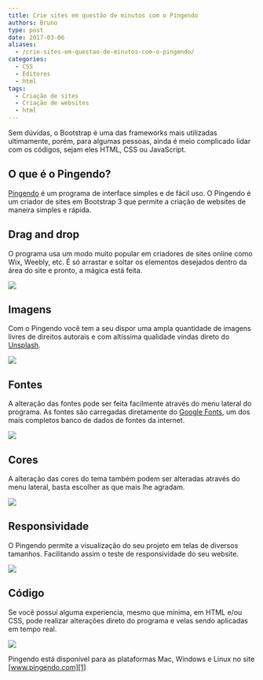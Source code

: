 ```yaml
---
title: Crie sites em questão de minutos com o Pingendo
authors: Bruno
type: post
date: 2017-03-06
aliases: 
  - /crie-sites-em-questao-de-minutos-com-o-pingendo/
categories:
  - CSS
  - Editores
  - html
tags:
  - Criação de sites
  - Criação de websites
  - html
---
```


Sem dúvidas, o Bootstrap é uma das frameworks mais utilizadas ultimamente, porém, para algumas pessoas, ainda é meio complicado lidar com os códigos, sejam eles HTML, CSS ou JavaScript.

## O que é o Pingendo?

[Pingendo][1] é um programa de interface simples e de fácil uso. O Pingendo é um criador de sites em Bootstrap 3 que permite a criação de websites de maneira simples e rápida.

## Drag and drop

O programa usa um modo muito popular em criadores de sites online como Wix, Weebly, etc. É só arrastar e soltar os elementos desejados dentro da área do site e pronto, a mágica está feita.

![][2]

## Imagens

Com o Pingendo você tem a seu dispor uma ampla quantidade de imagens livres de direitos autorais e com altíssima qualidade vindas direto do [Unsplash][3].

![][4]

## Fontes

A alteração das fontes pode ser feita facilmente através do menu lateral do programa. As fontes são carregadas diretamente do [Google Fonts][5], um dos mais completos banco de dados de fontes da internet.

![][6]

## Cores

A alteração das cores do tema também podem ser alteradas através do menu lateral, basta escolher as que mais lhe agradam.

![][7]

## Responsividade

O Pingendo permite a visualização do seu projeto em telas de diversos tamanhos. Facilitando assim o teste de responsividade do seu website.

![][8]

## Código

Se você possuí alguma experiencia, mesmo que mínima, em HTML e/ou CSS, pode realizar alterações direto do programa e velas sendo aplicadas em tempo real.

![][9]

Pingendo está disponível para as plataformas Mac, Windows e Linux no site [www.pingendo.com][1]

 [1]: https://pingendo.com/
 [2]: https://i.imgur.com/mGmv44Y.gif
 [3]: https://unsplash.com/
 [4]: https://i.imgur.com/NMxtVad.jpg
 [5]: https://fonts.google.com/
 [6]: https://i.imgur.com/9RGXujM.png
 [7]: https://i.imgur.com/68jKTOb.png
 [8]: https://i.imgur.com/dCHV33W.gif
 [9]: https://i.imgur.com/3Fv69GJ.jpg